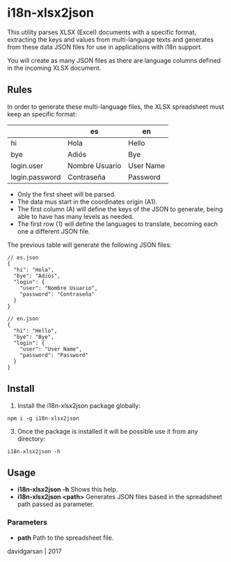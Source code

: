 # i18n-xlsx2json

This utility parses XLSX (Excel) documents with a specific format, extracting the keys and values from
multi-language texts and generates from these data JSON files for use in applications with i18n support.

You will create as many JSON files as there are language columns defined in the incoming XLSX document.

## Rules

In order to generate these multi-language files, the XLSX spreadsheet must keep an specific format:

|                | es             | en        |
|----------------|----------------|-----------|
| hi             | Hola           | Hello     |
| bye            | Adiós          | Bye       |
| login.user     | Nombre Usuario | User Name |
| login.password | Contraseña     | Password  |

  - Only the first sheet will be parsed.
  - The data mus start in the coordinates origin (A1).
  - The first column (A) will define the keys of the JSON to generate, being able to have has many levels as needed.
  - The first row (1) will define the languages to translate, becoming each one a different JSON file.
  
  The previous table will generate the following JSON files:
  
  ```
  // es.json
  {
    "hi": "Hola",
    "bye": "Adiós",
    "login": {
      "user": "Nombre Usuario",
      "password": "Contraseña"
    }
  }
  
  // en.json
  {
    "hi": "Hello",
    "bye": "Bye",
    "login": {
      "user": "User Name",
      "password": "Password"
    }
  }
  ```

## Install

1. Install the i18n-xlsx2json package globally:

  ```
  npm i -g i18n-xlsx2json
  ```
  
3. Once the package is installed it will be possible use it from any directory:

  ```
  i18n-xlsx2json -h   
  ```
 
## Usage

* **i18n-xlsx2json -h**                  Shows this help.
* **i18n-xlsx2json \<path>**  Generates JSON files based in the spreadsheet path passed as parameter.

### Parameters

* **path**                  Path to the spreadsheet file.

davidgarsan | 2017
